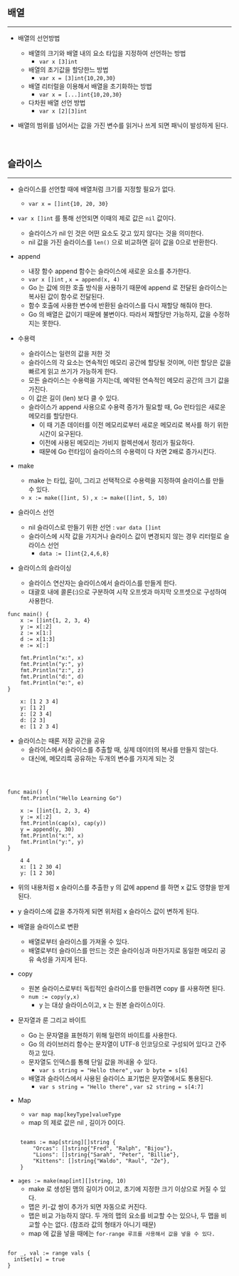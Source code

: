 
## 배열

---

- 배열의 선언방법
    - 배열의 크기와 배열 내의 요소 타입을 지정하여 선언하는 방법
        - `var x [3]int`
    - 배열의 초기값을 할당한느 방법
        - `var x = [3]int{10,20,30}`
    - 배열 리터럴을 이용해서 배열을 초기화하는 방법
        - `var x = [...]int{10,20,30}`
    - 다차원 배열 선언 방법
        - `var x [2][3]int`


- 배열의 범위를 넘어서는 값을 가진 변수를 읽거나 쓰게 되면 패닉이 발성하게 된다.


<br />

## 슬라이스

---

- 슬라이스를 선언할 때에 배열처럼 크기를 지정할 필요가 없다.
  - `var x = []int{10, 20, 30}`


- `var x []int` 를 통해 선언되면 이때의 제로 값은 `nil` 값이다.
  - 슬라이스가 nil 인 것은 어떤 요소도 갖고 있지 않다는 것을 의미한다.
  - nil 값을 가진 슬라이스를 `len()` 으로 비교하면 길이 값을 0으로 반환한다.


- append
  - 내장 함수 append 함수는 슬라이스에 새로운 요소를 추가한다.
  - `var x []int` , `x = append(x, 4)` 
  - Go 는 값에 의한 호출 방식을 사용하기 때문에 append 로 전달된 슬라이스는 복사된 값이 함수로 전달된다.
  - 함수 호출에 사용한 변수에 반환된 슬라이스를 다시 재할당 해줘야 한다.
  - Go 의 배열은 값이기 때문에 불변이다. 따라서 재할당만 가능하지, 값을 수정하지는 못한다.

 
- 수용력
  - 슬라이스는 일련의 값을 저한 것
  - 슬라이스의 각 요소는 연속적인 메모리 공간에 할당될 것이며, 이런 할당은 값을 빠르게 읽고 쓰기가 가능하게 한다.
  - 모든 슬라이스는 수용력을 가지는데, 예약된 연속적인 메모리 공간의 크기 값을 가진다.
  - 이 값은 길이 (len) 보다 클 수 있다.
  - 슬라이스가 append 사용으로 수용력 증가가 필요할 때, Go 런타임은 새로운 메모리를 할당한다.
    - 이 때 기존 데이터를 이전 메모리로부터 새로운 메모리로 복사를 하기 위한 시간이 요구된다.
    - 이전에 사용된 메모리는 가비지 컬렉션에서 정리가 필요하다.
    - 때문에 Go 런타임이 슬라이스의 수용력이 다 차면 2배로 증가시킨다.


- make
  - make 는 타입, 길이, 그리고 선택적으로 수용력을 지정하여 슬라이스를 만들 수 있다.
  - `x := make([]int, 5)` , `x := make([]int, 5, 10)`

    
- 슬라이스 선언
  - nil 슬라이스로 만들기 위한 선언 : `var data []int`
  - 슬라이스에 시작 값을 가지거나 슬라이스 값이 변경되지 않는 경우 리터럴로 슬라이스 선언
    - `data := []int{2,4,6,8}`


- 슬라이스의 슬라이싱
  - 슬라이스 연산자는 슬라이스에서 슬라이스를 만들게 한다.
  - 대괄호 내에 콜론(:)으로 구분하여 시작 오프셋과 마지막 오프셋으로 구성하여 사용한다.


```
func main() {
    x := []int{1, 2, 3, 4}
    y := x[:2]
    z := x[1:]
    d := x[1:3]
    e := x[:]

    fmt.Println("x:", x)
    fmt.Println("y:", y)
    fmt.Println("z:", z)
    fmt.Println("d:", d)
    fmt.Println("e:", e)
}

    x: [1 2 3 4]
    y: [1 2]
    z: [2 3 4]
    d: [2 3]
    e: [1 2 3 4]

```


- 슬라이스는 때론 저장 공간을 공유
  - 슬라이스에서 슬라이스를 추출할 때, 실제 데이터의 복사를 만들지 않는다.
  - 대신에, 메모리륵 공유하는 두개의 변수를 가지게 되는 것

<br />

```

func main() {
	fmt.Println("Hello Learning Go")

	x := []int{1, 2, 3, 4}
	y := x[:2]
	fmt.Println(cap(x), cap(y))
	y = append(y, 30)
	fmt.Println("x:", x)
	fmt.Println("y:", y)
}

    4 4
    x: [1 2 30 4]
    y: [1 2 30]

```

- 위의 내용처럼 x 슬라이스를 추출한 y 의 값에 append 를 하면 x 값도 영향을 받게 된다.
- y 슬라이스에 값을 추가하게 되면 위처럼 x 슬라이스 값이 변하게 된다.


- 배열을 슬라이스로 변환
  - 배열로부터 슬라이스를 가져올 수 있다.
  - 배열로부터 슬라이스를 만드는 것은 슬라이싱과 마찬가지로 동일한 메모리 공유 속성을 가지게 된다.


- copy
  - 원본 슬라이스로부터 독립적인 슬라이스를 만들려면 copy 를 사용하면 된다.
  - `num := copy(y,x)`
    - y 는 대상 슬라이스이고, x 는 원본 슬라이스이다.


- 문자열과 룬 그리고 바이트
  - Go 는 문자열을 표현하기 위해 일련의 바이트를 사용한다.
  - Go 의 라이브러리 함수는 문자열이 UTF-8 인코딩으로 구성되어 있다고 간주하고 있다.
  - 문자열도 인덱스를 통해 단일 값을 꺼내올 수 있다.
    - `var s string = "Hello there"` , `var b byte = s[6]`
  - 배열과 슬라이스에서 사용된 슬라이스 표기법은 문자열에서도 통용된다.
    - `var s string = "Hello there"` , `var s2 string = s[4:7]`
    

- Map
  - `var map map[keyType]valueType` 
  - map 의 제로 값은 nil , 길이가 0이다.

```shell

    teams := map[string][]string {
		"Orcas": []string{"Fred", "Ralph", "Bijou"},
		"Lions": []string{"Sarah", "Peter", "Billie"},
		"Kittens": []string{"Waldo", "Raul", "Ze"},
	}
```

- `ages := make(map[int][]string, 10)`
  - make 로 생성된 맴의 길이가 0이고, 초기에 지정한 크기 이상으로 커질 수 있다.
  - 맵은 키-값 쌍이 추가가 되면 자동으로 커진다.
  - 맵은 비교 가능하지 않다. 두 개의 맵의 요소를 비교할 수는 있으나, 두 맵을 비교할 수는 없다. (참조라 값의 형태가 아니기 때문)
  - map 에 값을 넣을 때에는 `for-range 루프를 사용해서 값을 넣을 수 있다.`


```shell

for _, val := range vals {
  intSet[v] = true
}

```

